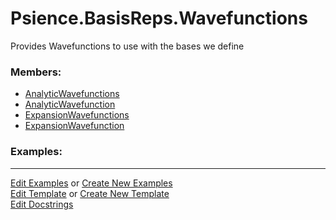 # <a id="Psience.BasisReps.Wavefunctions">Psience.BasisReps.Wavefunctions</a>
    
Provides Wavefunctions to use with the bases we define

### Members:

  - [AnalyticWavefunctions](Wavefunctions/AnalyticWavefunctions.md)
  - [AnalyticWavefunction](Wavefunctions/AnalyticWavefunction.md)
  - [ExpansionWavefunctions](Wavefunctions/ExpansionWavefunctions.md)
  - [ExpansionWavefunction](Wavefunctions/ExpansionWavefunction.md)

### Examples:



___

[Edit Examples](https://github.com/McCoyGroup/References/edit/gh-pages/Documentation/examples/Psience/BasisReps/Wavefunctions.md) or 
[Create New Examples](https://github.com/McCoyGroup/References/new/gh-pages/?filename=Documentation/examples/Psience/BasisReps/Wavefunctions.md) <br/>
[Edit Template](https://github.com/McCoyGroup/References/edit/gh-pages/Documentation/templates/Psience/BasisReps/Wavefunctions.md) or 
[Create New Template](https://github.com/McCoyGroup/References/new/gh-pages/?filename=Documentation/templates/Psience/BasisReps/Wavefunctions.md) <br/>
[Edit Docstrings](https://github.com/McCoyGroup/Psience/edit/master/BasisReps/Wavefunctions/__init__.py?message=Update%20Docs)